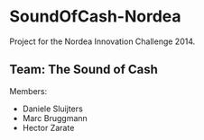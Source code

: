 SoundOfCash-Nordea
==================

Project for the Nordea Innovation Challenge 2014. 



Team: The Sound of Cash 
-----------------------

Members:

* Daniele Sluijters
* Marc  Bruggmann
* Hector Zarate
